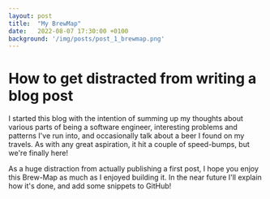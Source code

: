 ```yaml
---
layout: post
title:  "My BrewMap"
date:   2022-08-07 17:30:00 +0100
background: '/img/posts/post_1_brewmap.png'
---
```


# How to get distracted from writing a blog post

I started this blog with the intention of summing up my thoughts about various
parts of being a software engineer, interesting problems and patterns I've run into,
and occasionally talk about a beer I found on my travels. As with any great aspiration, 
it hit a couple of speed-bumps, but we're finally here! 

As a huge distraction from actually publishing a first post, I hope you enjoy
this Brew-Map as much as I enjoyed building it. In the near future I'll explain how it's done,
and add some snippets to GitHub!


<html>
  <div id="googleMap" style="width: 500px; height: 400px;"></div>

  <script>
    function myMap() {
      var mydata = {{site.data.untappd | jsonify}}
      // console.log(mydata); 

      var mapProp= {
            zoom: 3,
            center: new google.maps.LatLng(51.47, 0.00),
            mapTypeId: google.maps.MapTypeId.ROADMAP
          };
  
      var map = new google.maps.Map(document.getElementById("googleMap"),mapProp);
  
      var infowindow = new google.maps.InfoWindow();
  
      var marker, i;
  
      for (i = 0; i < mydata.length; i++) {
        marker = new google.maps.Marker({
          position: new google.maps.LatLng(mydata[i]["venue_lat"], mydata[i]["venue_lng"]),
          map: map
        });
  
      google.maps.event.addListener(marker, 'click', (function (marker, i) {
        return function () {
          beerName = mydata[i]["beer_name"]
          beerUrl = mydata[i]["beer_url"]
          venueName = mydata[i]["venue_name"]
          brewery = mydata[i]["brewery_name"]
          breweryUrl = mydata[i]["brewery_url"]
          checkinUrl = mydata[i]["checkin_url"]
          checkinImg = mydata[i]["photo_url"]
          createdAt = mydata[i]["created_at"]
          content = 
                 '<div id="content">' +
                 '<p><a href="'+beerUrl+'">'+beerName+'</a> by <a href="'+breweryUrl+'">'+brewery+'</a></p>' + 
                 '<p>Venue - '+venueName+'</p>' + 
                 '<p><a href="'+checkinUrl+'">Check-In - ' + createdAt + '</a></p>' +
                 '<img src="'+checkinImg+'" width="100" height="auto">' + 
                 '</div>';
          infowindow.setContent(content);
          infowindow.open(map, marker);
        }
      })(marker, i));
    }
  }
  </script>

  <script src="https://maps.googleapis.com/maps/api/js?key=AIzaSyDWEYdTqtEEZSQQygAtWpTEUqchtkHpLNo&callback=myMap"></script>
</html>
